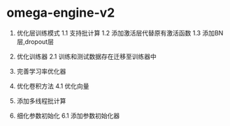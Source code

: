 # omega-engine-v2

1. 优化层训练模式
	1.1  支持批计算
	1.2  添加激活层代替原有激活函数
	1.3  添加BN层,dropout层
2. 优化训练器
	2.1 训练和测试数据存在迁移至训练器中
		
3. 完善学习率优化器

4. 优化卷积方法
	4.1  优化向量

5. 添加多线程批计算

6. 细化参数初始化
	6.1 添加参数初始化器	